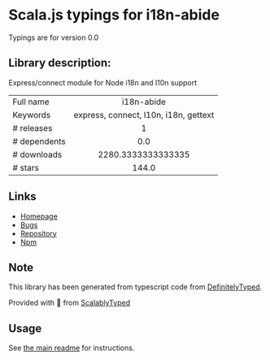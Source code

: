 
# Scala.js typings for i18n-abide

Typings are for version 0.0

## Library description:
Express/connect module for Node i18n and l10n support

|                    |                 |
| ------------------ | :-------------: |
| Full name          | i18n-abide |
| Keywords           | express, connect, l10n, i18n, gettext |
| # releases         | 1 |
| # dependents       | 0.0 |
| # downloads        | 2280.3333333333335 |
| # stars            | 144.0 |

## Links
- [Homepage](https://github.com/mozilla/i18n-abide)
- [Bugs](http://github.com/mozilla/i18n-abide/issues)
- [Repository](https://github.com/mozilla/i18n-abide)
- [Npm](https://www.npmjs.com/package/i18n-abide)
    


## Note
This library has been generated from typescript code from [DefinitelyTyped](https://definitelytyped.org).

Provided with :purple_heart: from [ScalablyTyped](https://github.com/oyvindberg/ScalablyTyped)

## Usage
See [the main readme](../../readme.md) for instructions.


